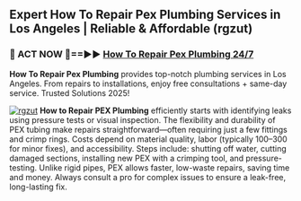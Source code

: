 ## Expert How To Repair Pex Plumbing Services in Los Angeles | Reliable & Affordable (rgzut)  

<h3>🚿 ACT NOW 🌟==►► <a href="https://tinyurl.com/2ne6vx2x" rel="nofollow">How To Repair Pex Plumbing 24/7</a></h3>

**How To Repair Pex Plumbing** provides top-notch plumbing services in Los Angeles. From repairs to installations, enjoy free consultations + same-day service. Trusted Solutions 2025!

[![rgzut](https://i.imgur.com/4PFF4AK.jpeg)](https://tinyurl.com/2ne6vx2x)
**How to Repair PEX Plumbing** efficiently starts with identifying leaks using pressure tests or visual inspection. The flexibility and durability of PEX tubing make repairs straightforward—often requiring just a few fittings and crimp rings. Costs depend on material quality, labor (typically $100–$300 for minor fixes), and accessibility. Steps include: shutting off water, cutting damaged sections, installing new PEX with a crimping tool, and pressure-testing. Unlike rigid pipes, PEX allows faster, low-waste repairs, saving time and money. Always consult a pro for complex issues to ensure a leak-free, long-lasting fix.